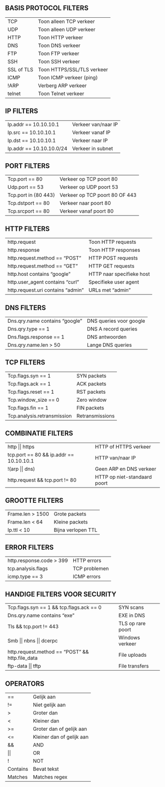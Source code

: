 ## BASIS PROTOCOL FILTERS

|            |                            |
| ---------- | -------------------------- |
| TCP        | Toon alleen TCP verkeer    |
| UDP        | Toon alleen UDP verkeer    |
| HTTP       | Toon HTTP verkeer          |
| DNS        | Toon DNS verkeer           |
| FTP        | Toon FTP verkeer           |
| SSH        | Toon SSH verkeer<br>       |
| SSL of TLS | Toon HTTPS/SSL/TLS verkeer |
| ICMP       | Toon ICMP verkeer (ping)   |
| !ARP       | Verberg ARP verkeer        |
| telnet     | Toon Telnet verkeer        |

## IP FILTERS

|                          |                     |
| ------------------------ | ------------------- |
| Ip.addr == 10.10.10.1    | Verkeer van/naar IP |
| Ip.src == 10.10.10.1     | Verkeer vanaf IP    |
| Ip.dst == 10.10.10.1     | Verkeer naar IP     |
| Ip.addr == 10.10.10.0/24 | Verkeer in subnet   |

## PORT FILTERS

|                      |                                |
| -------------------- | ------------------------------ |
| Tcp.port == 80       | Verkeer op TCP poort 80        |
| Udp.port == 53       | Verkeer op UDP poort 53        |
| Tcp.port in {80 443} | Verkeer op TCP poort 80 OF 443 |
| Tcp.dstport == 80    | Verkeer naar poort 80          |
| Tcp.srcport == 80    | Verkeer vanaf poort 80         |

## HTTP FILTERS

|                                   |                           |
| --------------------------------- | ------------------------- |
| http.request                      | Toon HTTP requests        |
| http.response                     | Toon HTTP responses       |
| http.request.method == “POST”     | HTTP POST requests        |
| http.request.method == “GET”      | HTTP GET requests         |
| http.host contains “google”       | HTTP naar specifieke host |
| http.user_agent contains “curl”   | Specifieke user agent     |
| http.request.uri contains “admin” | URLs met “admin”          |

## DNS FILTERS

|                                |                         |
| ------------------------------ | ----------------------- |
| Dns.qry.name contains “google” | DNS queries voor google |
| Dns.qry.type == 1              | DNS A record queries    |
| Dns.flags.response == 1        | DNS antwoorden          |
| Dns.qry.name.len > 50          | Lange DNS queries       |

## TCP FILTERS

|                             |                 |
| --------------------------- | --------------- |
| Tcp.flags.syn == 1          | SYN packets     |
| Tcp.flags.ack == 1          | ACK packets     |
| Tcp.flags.reset == 1        | RST packets     |
| Tcp.window_size == 0        | Zero window     |
| Tcp.flags.fin == 1          | FIN packets     |
| Tcp.analysis.retransmission | Retransmissions |

## COMBINATIE FILTERS

|                                         |                              |
| --------------------------------------- | ---------------------------- |
| http \|\| https                         | HTTP of HTTPS verkeer        |
| tcp.port == 80 && ip.addr == 10.10.10.1 | HTTP van/naar IP             |
| !(arp \|\| dns)                         | Geen ARP en DNS verkeer      |
| http.request && tcp.port != 80          | HTTP op niet-standaard poort |

## GROOTTE FILTERS

|                  |                    |
| ---------------- | ------------------ |
| Frame.len > 1500 | Grote packets      |
| Frame.len < 64   | Kleine packets     |
| Ip.ttl < 10      | Bijna verlopen TTL |

## ERROR FILTERS

|                          |               |
| ------------------------ | ------------- |
| http.response.code > 399 | HTTP errors   |
| tcp.analysis.flags       | TCP problemen |
| icmp.type == 3           | ICMP errors   |

## HANDIGE FILTERS VOOR SECURITY

|                                                 |                   |
| ----------------------------------------------- | ----------------- |
| Tcp.flags.syn == 1 && tcp.flags.ack == 0        | SYN scans         |
| Dns.qry.name contains “exe”                     | EXE in DNS        |
| Tls && tcp.port != 443                          | TLS op rare poort |
| Smb \|\| nbns \|\| dcerpc                       | Windows verkeer   |
| http.request.method == “POST” && http.file_data | File uploads      |
| ftp-data \|\| tftp                              | File transfers    |

## OPERATORS

|          |                           |
| -------- | ------------------------- |
| ==       | Gelijk aan                |
| !=       | Niet gelijk aan           |
| >        | Groter dan                |
| <        | Kleiner dan               |
| >=       | Groter dan of gelijk aan  |
| <=       | Kleiner dan of gelijk aan |
| &&       | AND                       |
| \|\|     | OR                        |
| !        | NOT                       |
| Contains | Bevat tekst               |
| Matches  | Matches regex             |
